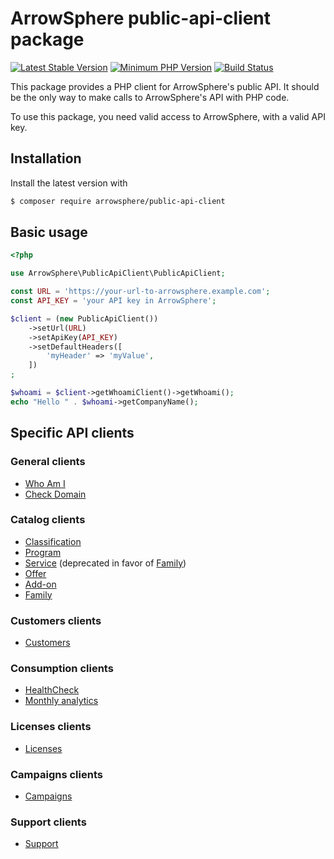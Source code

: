 # ArrowSphere public-api-client package

[![Latest Stable Version](https://img.shields.io/packagist/v/arrowsphere/public-api-client)](https://packagist.org/packages/arrowsphere/public-api-client)
[![Minimum PHP Version](https://img.shields.io/packagist/php-v/arrowsphere/public-api-client)](https://img.shields.io/packagist/php-v/arrowsphere/public-api-client)
[![Build Status](https://img.shields.io/github/workflow/status/ArrowSphere/public-api-client/CI)](https://github.com/ArrowSphere/public-api-client/actions)

This package provides a PHP client for ArrowSphere's public API.
It should be the only way to make calls to ArrowSphere's API with PHP code.

To use this package, you need valid access to ArrowSphere, with a valid API key.

## Installation

Install the latest version with

```bash
$ composer require arrowsphere/public-api-client
```

## Basic usage
```php
<?php

use ArrowSphere\PublicApiClient\PublicApiClient;

const URL = 'https://your-url-to-arrowsphere.example.com';
const API_KEY = 'your API key in ArrowSphere';

$client = (new PublicApiClient())
    ->setUrl(URL)
    ->setApiKey(API_KEY)
    ->setDefaultHeaders([
        'myHeader' => 'myValue',
    ])
;

$whoami = $client->getWhoamiClient()->getWhoami();
echo "Hello " . $whoami->getCompanyName();
```

## Specific API clients

### General clients

- [Who Am I](doc/general-whoami.md)
- [Check Domain](doc/general-checkDomain.md)

### Catalog clients

- [Classification](doc/catalog-classification.md)
- [Program](doc/catalog-program.md)
- [Service](doc/catalog-service.md) (deprecated in favor of [Family](doc/catalog-family.md))
- [Offer](doc/catalog-offer.md)
- [Add-on](doc/catalog-addon.md)
- [Family](doc/catalog-family.md)

### Customers clients

- [Customers](doc/customers.md)

### Consumption clients

- [HealthCheck](doc/consumption-healthCheck.md)
- [Monthly analytics](doc/consumption-monthlyAnalytics.md)

### Licenses clients

- [Licenses](doc/licenses.md)

### Campaigns clients

- [Campaigns](doc/campaigns.md)

### Support clients
- [Support](doc/support.md)
